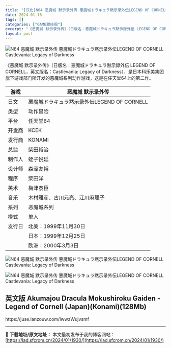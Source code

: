 ```yaml
---
title: "[汉化]N64 恶魔城 默示录外传 悪魔城ドラキュラ黙示录外伝LEGEND OF CORNELL Castlevania: Legacy of Darkness 免费下载"
date: 2024-01-18
tags: []
categories: ["GAME藏经阁"]
excerpt: "《恶魔城 默示录外传》（日版名：悪魔城ドラキュラ黙示録外伝 LEGEND OF CORNELL，英文版名：Castlevania: Legacy of Darkness），是日本科乐美集团旗下游戏部门所开发的恶魔城系列动作游戏，这是在任天堂64上的第二作。游戏恶魔城 默示录外传日文悪魔城ドラキュラ黙&hellip;"
layout: post
---
```


 <div><ul>  </ul> </div><p><img src="https://lad.sfcrom.cn/wp-content/uploads/2024/01/20240117_65a7ddb6875da.jpg" title="N64 恶魔城 默示录外传 游戏封面" alt="N64 恶魔城 默示录外传 悪魔城ドラキュラ黙示录外伝LEGEND OF CORNELL Castlevania: Legacy of Darkness" style="display:block; margin-left:auto; margin-right:auto;"></p><p>《恶魔城 默示录外传》（日版名：悪魔城ドラキュラ黙示録外伝 LEGEND OF CORNELL，英文版名：Castlevania: Legacy of Darkness），是日本科乐美集团旗下游戏部门所开发的恶魔城系列动作游戏，这是在任天堂64上的第二作。</p><table><thead><tr><th>游戏</th><th>恶魔城 默示录外传</th></tr></thead><tbody><tr><td>日文</td><td>悪魔城ドラキュラ黙示录外伝LEGEND OF CORNELL</td></tr><tr><td>类型</td><td>动作冒险</td></tr><tr><td>平台</td><td>任天堂64</td></tr><tr><td>开发商</td><td>KCEK</td></tr><tr><td>发行商</td><td>KONAMI</td></tr><tr><td>总监</td><td>柴田裕治</td></tr><tr><td>制作人</td><td>蛭子悦延</td></tr><tr><td>设计师</td><td>森泽友裕</td></tr><tr><td>程序</td><td>柴田洋</td></tr><tr><td>美术</td><td>梅津泰臣</td></tr><tr><td>音乐</td><td>木村雅彦、古川元亮、江川麻理子</td></tr><tr><td>系列</td><td>恶魔城系列</td></tr><tr><td>模式</td><td>单人</td></tr><tr><td>发行日</td><td>北美：1999年11月30日</td></tr><tr><td> </td><td>日本：1999年12月25日</td></tr><tr><td> </td><td>欧洲：2000年3月3日</td></tr></tbody></table><p><img src="https://lad.sfcrom.cn/wp-content/uploads/2024/01/20240117_65a7ddb6a2997.jpg" title="N64 恶魔城 默示录外传" alt="N64 恶魔城 默示录外传 悪魔城ドラキュラ黙示录外伝LEGEND OF CORNELL Castlevania: Legacy of Darkness" style="display:block; margin-left:auto; margin-right:auto;"></p><p><img src="https://lad.sfcrom.cn/wp-content/uploads/2024/01/20240117_65a7ddb6bc450.jpg" title="N64 恶魔城 默示录外传" alt="N64 恶魔城 默示录外传 悪魔城ドラキュラ黙示录外伝LEGEND OF CORNELL Castlevania: Legacy of Darkness" style="display:block; margin-left:auto; margin-right:auto;"></p><a name="ci_title0" ></a><h2>英文版 Akumajou Dracula Mokushiroku Gaiden - Legend of Cornell (Japan)(Konami)(128Mb)</h2><p>https://juse.lanzouw.com/iwwzWujvsmf</p> </div> 

---
📖 **下载地址/原文地址：** 本文最初发布于我的博客网站：[https://lad.sfcrom.cn/2024/01/1930/](https://lad.sfcrom.cn/2024/01/1930/)
